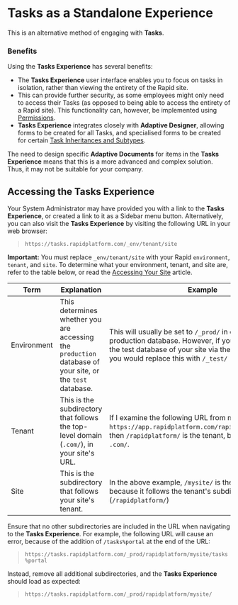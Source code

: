 # Tasks as a Standalone Experience

This is an alternative method of engaging with **Tasks**. 

### Benefits

Using the **Tasks Experience** has several benefits:

- The **Tasks Experience** user interface enables you to focus on tasks in isolation, rather than viewing the entirety of the Rapid site.
- This can provide further security, as some employees might only need to access their Tasks (as opposed to being able to access the entirety of a Rapid site). This functionality can, however, be implemented using [Permissions](</docs/Rapid/3-User Manual/2-Explorer/1-Tables/6-permissions/6-permissions.md>).
- **Tasks Experience** integrates closely with **Adaptive Designer**, allowing forms to be created for all Tasks, and specialised forms to be created for certain [Task Inheritances and Subtypes](</docs/Rapid/3-User Manual/glossary/glossary.md#inherit-tables>).

The need to design specific **Adaptive Documents** for items in the **Tasks Experience** means that this is a more advanced and complex solution. Thus, it may not be suitable for your company.

## Accessing the Tasks Experience

Your System Administrator may have provided you with a link to the **Tasks Experience**, or created a link to it as a Sidebar menu button. Alternatively, you can also visit the **Tasks Experience** by visiting the following URL in your web browser:

> `https://tasks.rapidplatform.com/_env/tenant/site`

 **Important:** You must replace `_env/tenant/site` with your Rapid `environment`, `tenant`, and `site`. To determine what your environment, tenant, and site are, refer to the table below, or read the [Accessing Your Site](</docs/Rapid/1-Getting Started/accessing-your-site/accessing-your-site.md>) article.

| Term | Explanation | Example |
|---|---|---|
| Environment | This determines whether you are accessing the `production` database of your site, or the `test` database.| This will usually be set to `/_prod/` in order to access the production database. However, if you wish to access the test database of your site via the **Tasks Experience**, you would replace this with `/_test/` |
| Tenant | This is the subdirectory that follows the top-level domain (`.com/`), in your site's URL. | If I examine the following URL from my site: `https://app.rapidplatform.com/rapidplatform/mysite/`, then `/rapidplatform/` is the tenant, because it follows `.com/`.|
| Site | This is the subdirectory that follows your site's tenant. | In the above example, `/mysite/` is the site's name, because it follows the tenant's subdirectory (`/rapidplatform/`) |

Ensure that no other subdirectories are included in the URL when navigating to the **Tasks Experience**.
For example, the following URL will cause an error, because of the addition of `/tasks%portal` at the end of the URL:
> `https://tasks.rapidplatform.com/_prod/rapidplatform/mysite/tasks%portal`

Instead, remove all additional subdirectories, and the **Tasks Experience** should load as expected:

> `https://tasks.rapidplatform.com/_prod/rapidplatform/mysite/`